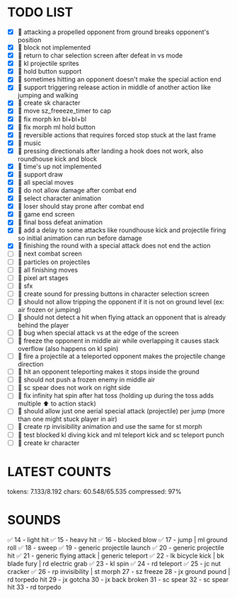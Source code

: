 # TODO LIST

- [x] 🐞 attacking a propelled opponent from ground breaks opponent's position
- [x] 🚀 block not implemented
- [x] 🚀 return to char selection screen after defeat in vs mode
- [x] 🚀 kl projectile sprites
- [x] 🚀 hold button support
- [x] 🐞 sometimes hitting an opponent doesn't make the special action end
- [x] 🚀 support triggering release action in middle of another action like jumping and walking
- [x] 🚀 create sk character
- [x] 🐞 move sz_freeeze_timer to cap
- [x] 🐞 fix morph kn bl+bl+bl
- [x] 🐞 fix morph ml hold button
- [x] 🐞 reversible actions that requires forced stop stuck at the last frame
- [x] 🚀 music
- [x] 🐞 pressing directionals after landing a hook does not work, also roundhouse kick and block
- [x] 🚀 time's up not implemented
- [x] 🚀 support draw
- [x] 🚀 all special moves
- [x] 🐞 do not allow damage after combat end
- [x] 🚀 select character animation
- [x] 🐞 loser should stay prone after combat end
- [x] 🚀 game end screen
- [x] 🚀 final boss defeat animation
- [x] 🚀 add a delay to some attacks like roundhouse kick and projectile firing so initial animation can run before damage
- [x] 🐞 finishing the round with a special attack does not end the action
- [ ] 🚀 next combat screen
- [ ] 🚀 particles on projectiles
- [ ] 🚀 all finishing moves
- [ ] 🚀 pixel art stages
- [ ] 🚀 sfx
- [ ] 🚀 create sound for pressing buttons in character selection screen
- [ ] 🐞 should not allow tripping the opponent if it is not on ground level (ex: air frozen or jumping)
- [ ] 🐞 should not detect a hit when flying attack an opponent that is already behind the player
- [ ] 🐞 bug when special attack vs at the edge of the screen
- [ ] 🐞 freeze the opponent in middle air while overlapping it causes stack overflow (also happens on kl spin)
- [ ] 🐞 fire a projectile at a teleported opponent makes the projectile change direction
- [ ] 🐞 hit an opponent teleporting makes it stops inside the ground
- [ ] 🐞 should not push a frozen enemy in middle air
- [ ] 🐞 sc spear does not work on right side
- [ ] 🐞 fix infinity hat spin after hat toss (holding up during the toss adds multiple ⬆️ to action stack)
- [ ] 🐞 should allow just one aerial special attack (projectile) per jump (more than one might stuck player in air)
- [ ] 🚀 create rp invisibility animation and use the same for st morph
- [ ] 🚀 test blocked kl diving kick and ml teleport kick and sc teleport punch
- [ ] 🚀 create kr character

# LATEST COUNTS
tokens: 7.133/8.192
chars: 60.548/65.535
compressed: 97%

# SOUNDS
✅ 14 - light hit
✅ 15 - heavy hit
✅ 16 - blocked blow
✅ 17 - jump | ml ground roll
✅ 18 - sweep
✅ 19 - generic projectile launch
✅ 20 - generic projectile hit
✅ 21 - generic flying attack | generic teleport
✅ 22 - lk bicycle kick | bk blade fury | rd electric grab
✅ 23 - kl spin
✅ 24 - rd teleport
✅ 25 - jc nut cracker
✅ 26 - rp invisibility | st morph
27 - sz freeze
28 - jx ground pound | rd torpedo hit
29 - jx gotcha
30 - jx back broken
31 - sc spear
32 - sc spear hit
33 - rd torpedo